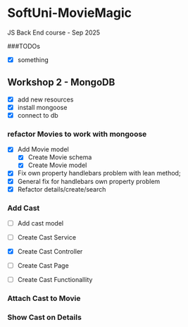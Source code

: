 # SoftUni-MovieMagic
JS Back End course - Sep 2025

###TODOs
- [x] something


## Workshop 2 - MongoDB

- [x] add new resources
- [x] install mongoose
- [x] connect to db

### refactor Movies to work with mongoose
- [x] Add Movie model
    - [x] Create Movie schema
    - [x] Create Movie model
- [x] Fix own property handlebars problem with lean method;
- [x] General fix for handlebars own property problem
- [x] Refactor details/create/search 

### Add Cast
- [ ] Add cast model
- [ ] Create Cast Service
- [x] Create Cast Controller
- [ ] Create Cast Page
- [ ] Create Cast Functionallity


### Attach Cast to Movie

### Show Cast on Details